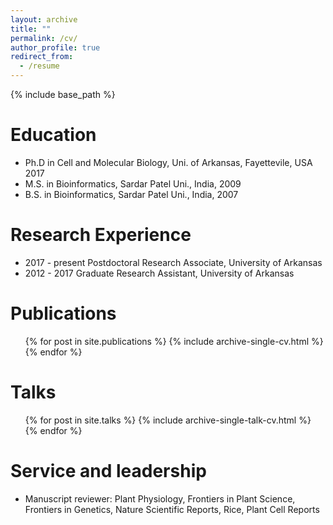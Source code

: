 ```yaml
---
layout: archive
title: ""
permalink: /cv/
author_profile: true
redirect_from:
  - /resume
---
```


{% include base_path %}

Education
======
* Ph.D in Cell and Molecular Biology, Uni. of Arkansas, Fayettevile, USA 2017 
* M.S. in Bioinformatics, Sardar Patel Uni., India, 2009
* B.S. in Bioinformatics, Sardar Patel Uni., India, 2007




Research Experience 
======
* 2017 - present 	Postdoctoral Research Associate, University of Arkansas
* 2012 - 2017	Graduate Research Assistant, University of Arkansas




Publications
======
  <ul>{% for post in site.publications %}
    {% include archive-single-cv.html %}
  {% endfor %}</ul>
  


Talks
======
  <ul>{% for post in site.talks %}
    {% include archive-single-talk-cv.html %}
  {% endfor %}</ul>
  
  

Service and leadership
======
* Manuscript reviewer: Plant Physiology, Frontiers in Plant Science, Frontiers in Genetics, Nature Scientific Reports, Rice, Plant Cell Reports
